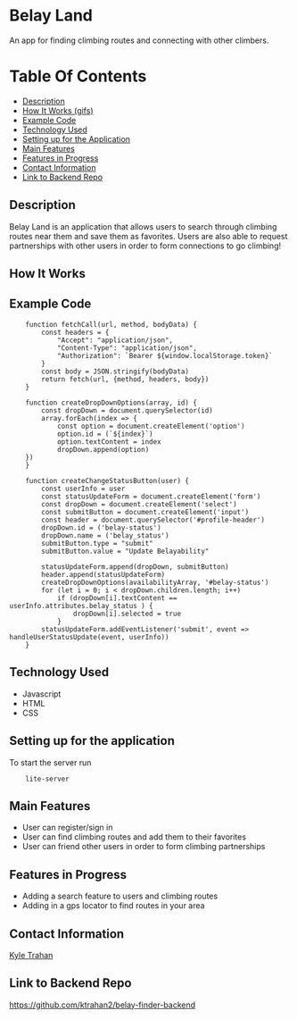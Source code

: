 # Belay Land

An app for finding climbing routes and connecting with other climbers. 

# Table Of Contents 
- [Description](https://github.com/ktrahan2/belay-finder-frontend#description)
- [How It Works (gifs)](https://github.com/ktrahan2/belay-finder-frontend#howitworks)
- [Example Code](https://github.com/sbrook13ktrahan2/belay-finder-frontend#example-code)
- [Technology Used](https://github.com/ktrahan2/belay-finder-frontend#technology-used)
- [Setting up for the Application](https://github.com/ktrahan2/belay-finder-frontend#setting-up-for-the-application)
- [Main Features](https://github.com/ktrahan2/belay-finder-frontend#main-features)
- [Features in Progress](https://github.com/ktrahan2/belay-finder-frontend#features-in-progress)
- [Contact Information](https://github.com/ktrahan2/belay-finder-frontend#contact-information)
- [Link to Backend Repo](https://github.com/ktrahan2/belay-finder-frontend#link-to-backend-repo)

## Description

Belay Land is an application that allows users to search through climbing routes near them and save them as favorites. Users are also able to request partnerships with other users in order to form connections to go climbing! 

## How It Works

## Example Code 
```
    function fetchCall(url, method, bodyData) {
        const headers = {
            "Accept": "application/json",
            "Content-Type": "application/json",
            "Authorization": `Bearer ${window.localStorage.token}`
        }
        const body = JSON.stringify(bodyData)
        return fetch(url, {method, headers, body})
    }
```
```
    function createDropDownOptions(array, id) {
        const dropDown = document.querySelector(id)
        array.forEach(index => {
            const option = document.createElement('option')
            option.id = (`${index}`)
            option.textContent = index
            dropDown.append(option)
    })
    }
```
```
    function createChangeStatusButton(user) {
        const userInfo = user
        const statusUpdateForm = document.createElement('form')
        const dropDown = document.createElement('select')
        const submitButton = document.createElement('input')
        const header = document.querySelector('#profile-header')
        dropDown.id = ('belay-status')
        dropDown.name = ('belay_status')
        submitButton.type = "submit"
        submitButton.value = "Update Belayability"

        statusUpdateForm.append(dropDown, submitButton)
        header.append(statusUpdateForm)
        createDropDownOptions(availabilityArray, '#belay-status')
        for (let i = 0; i < dropDown.children.length; i++)
            if (dropDown[i].textContent == userInfo.attributes.belay_status ) {
                dropDown[i].selected = true
            }
        statusUpdateForm.addEventListener('submit', event => handleUserStatusUpdate(event, userInfo))
    }
```

## Technology Used

- Javascript
- HTML
- CSS


## Setting up for the application

To start the server run

``` 
    lite-server 
```

## Main Features

- User can register/sign in
- User can find climbing routes and add them to their favorites
- User can friend other users in order to form climbing partnerships

## Features in Progress

- Adding a search feature to users and climbing routes
- Adding in a gps locator to find routes in your area

## Contact Information

[Kyle Trahan](https://www.linkedin.com/in/kyle-trahan-8384678b/)

## Link to Backend Repo

https://github.com/ktrahan2/belay-finder-backend

